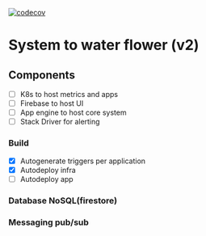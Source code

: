 [![codecov](https://codecov.io/gh/n0npax/flowers/branch/master/graph/badge.svg)](https://codecov.io/gh/n0npax/flowers)

# System to water flower (v2)

## Components
* [ ] K8s to host metrics and apps
* [ ] Firebase to host UI
* [ ] App engine to host core system
* [ ] Stack Driver for alerting

### Build
* [x] Autogenerate triggers per application
* [x] Autodeploy infra
* [ ] Autodeploy app

### Database NoSQL(firestore)

### Messaging pub/sub
